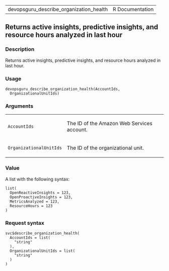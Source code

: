 <table style="width: 100%;">
<tbody>
<tr class="odd">
<td>devopsguru_describe_organization_health</td>
<td style="text-align: right;">R Documentation</td>
</tr>
</tbody>
</table>

## Returns active insights, predictive insights, and resource hours analyzed in last hour

### Description

Returns active insights, predictive insights, and resource hours
analyzed in last hour.

### Usage

    devopsguru_describe_organization_health(AccountIds,
      OrganizationalUnitIds)

### Arguments

<table>
<colgroup>
<col style="width: 35%" />
<col style="width: 65%" />
</colgroup>
<tbody>
<tr class="odd">
<td><code
id="devopsguru_describe_organization_health_:_AccountIds">AccountIds</code></td>
<td><p>The ID of the Amazon Web Services account.</p></td>
</tr>
<tr class="even">
<td><code
id="devopsguru_describe_organization_health_:_OrganizationalUnitIds">OrganizationalUnitIds</code></td>
<td><p>The ID of the organizational unit.</p></td>
</tr>
</tbody>
</table>

### Value

A list with the following syntax:

    list(
      OpenReactiveInsights = 123,
      OpenProactiveInsights = 123,
      MetricsAnalyzed = 123,
      ResourceHours = 123
    )

### Request syntax

    svc$describe_organization_health(
      AccountIds = list(
        "string"
      ),
      OrganizationalUnitIds = list(
        "string"
      )
    )
